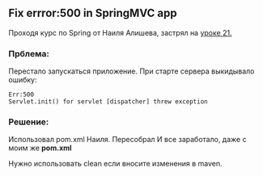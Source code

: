 ## Fix errror:500 in SpringMVC app
Проходя курс по Spring от Наиля Алишева, застрял на [уроке 21.](https://www.youtube.com/watch?v=D58pIymCew4) 
### Прблема:
Перестало запускаться приложение. При старте сервера выкидывало ошибку:
```
Err:500  
Servlet.init() for servlet [dispatcher] threw exception
```
### Решение:
Использовал pom.xml Наиля. Пересобрал  И все заработало, даже с моим же __pom.xml__

Нужно использовать clean если вносите изменения в maven.
